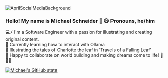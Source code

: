 ![AprilSocialMediaBackground](https://user-images.githubusercontent.com/21366524/116017314-7ea4c000-a5fc-11eb-8f5e-ccb734ab6973.jpg)

### Hello! My name is Michael Schneider 👋 😄 Pronouns, he/him <br>
💻⚡ I'm a Software Engineer with a passion for illustrating and creating original content. <br>
🔭 Currently learning how to interact with Ollama <br>
🌱 Illustrating the tales of Charlotte the leaf in 'Travels of a Falling Leaf' <br>
👯 Happy to collaborate on world building and making dreams come to life! 🚀🚀🚀 <br>

[![Michael's GitHub stats](https://github-readme-stats.vercel.app/api?username=mschneider247&count_private=true&show_icons=true&theme=dark)](https://github.com/mschneider247/github-readme-stats)



<!-- **mschneider247/mschneider247** is a ✨ _special_ ✨ repository because its `README.md` (this file) appears on your GitHub profile.
